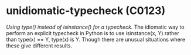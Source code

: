 # unidiomatic-typecheck (C0123)

*Using type() instead of isinstance() for a typecheck.* The idiomatic
way to perform an explicit typecheck in Python is to use isinstance(x,
Y) rather than type(x) == Y, type(x) is Y. Though there are unusual
situations where these give different results.
